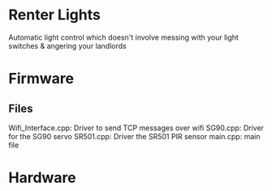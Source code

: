 # Renter Lights

Automatic light control which doesn't involve messing with your light switches & angering your landlords

# Firmware 

## Files

Wifi_Interface.cpp: Driver to send TCP messages over wifi
SG90.cpp: Driver for the SG90 servo
SR501.cpp: Driver the SR501 PIR sensor
main.cpp: main file

# Hardware


